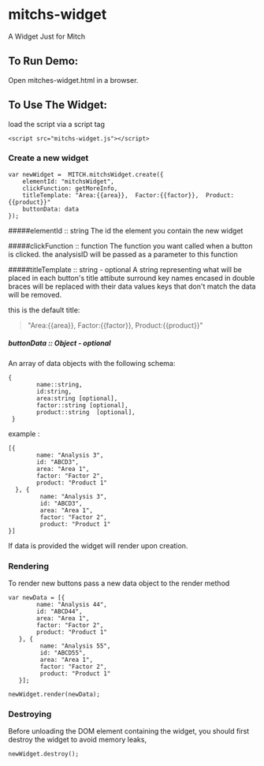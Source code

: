 # mitchs-widget
A Widget Just for Mitch

## To Run Demo:
Open mitches-widget.html in a browser.

## To Use The Widget:
load the script via a script tag

    <script src="mitchs-widget.js"></script>


### Create a new widget
    var newWidget =  MITCH.mitchsWidget.create({
        elementId: "mitchsWidget",
        clickFunction: getMoreInfo,
        titleTemplate: "Area:{{area}},  Factor:{{factor}},  Product:{{product}}"
        buttonData: data
    });

#####elementId :: string
The id the element you contain the new widget

#####clickFunction :: function
The function you want called when a button is clicked.
the analysisID will be passed as a parameter to this function

#####titleTemplate :: string - optional
A string representing what will be placed in each button's title attibute
surround key names encased in double braces will be replaced with their data values
keys that don't match the data will be removed.

this is the default title:

>"Area:{{area}},  Factor:{{factor}},  Product:{{product}}"

##### buttonData :: Object - optional
An array of data objects with the following schema:

    {
            name::string,
            id:string,
            area:string [optional],
            factor::string [optional],
            product::string  [optional],
     }


example :

    [{
            name: "Analysis 3",
            id: "ABCD3",
            area: "Area 1",
            factor: "Factor 2",
            product: "Product 1"
      }, {
             name: "Analysis 3",
             id: "ABCD3",
             area: "Area 1",
             factor: "Factor 2",
             product: "Product 1"
    }]

If data is provided the widget will render upon creation.


### Rendering
To render new buttons pass a new data object to the render method

    var newData = [{
            name: "Analysis 44",
            id: "ABCD44",
            area: "Area 1",
            factor: "Factor 2",
            product: "Product 1"
       }, {
             name: "Analysis 55",
             id: "ABCD55",
             area: "Area 1",
             factor: "Factor 2",
             product: "Product 1"
       }];

    newWidget.render(newData);

### Destroying
Before unloading the DOM element containing the widget,
you should first destroy the widget to avoid memory leaks,

    newWidget.destroy();







